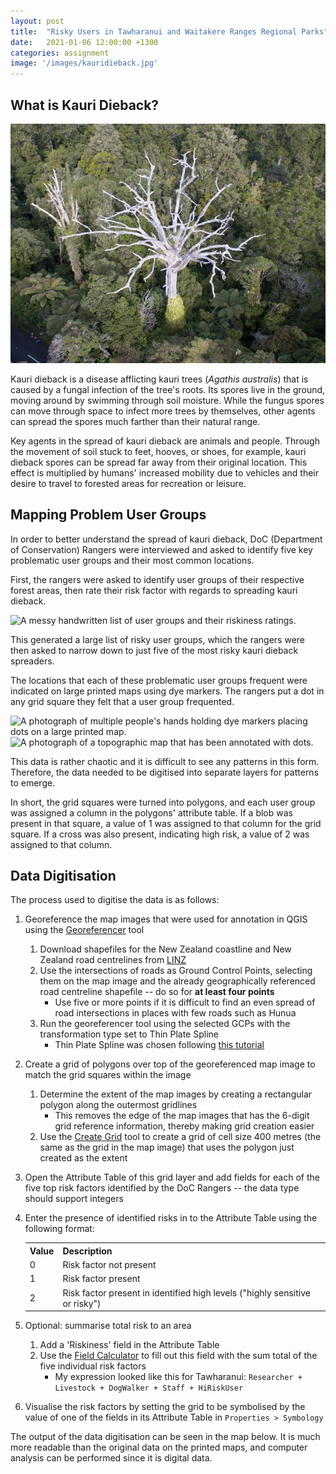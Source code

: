 ```yaml
---
layout: post
title:  "Risky Users in Tawharanui and Waitakere Ranges Regional Parks"
date:   2021-01-06 12:00:00 +1300
categories: assignment
image: '/images/kauridieback.jpg'
---
```

<link rel="stylesheet" href="https://unpkg.com/leaflet@0.7.7/dist/leaflet.css" />
<script src="https://unpkg.com/leaflet@0.7.7/dist/leaflet.js"></script>

## What is Kauri Dieback?

<a href="https://www.kauridieback.co.nz/what-is-kauri-dieback/"><img src="/images/kauridieback.jpg" alt="An aerial photo of a grey, dead kauri tree in the middle of a forest."></a>

Kauri dieback is a disease afflicting kauri trees (*Agathis australis*) that is caused by a fungal infection of the tree's roots. Its spores live in the ground, moving around by swimming through soil moisture. While the fungus spores can move through space to infect more trees by themselves, other agents can spread the spores much farther than their natural range.

Key agents in the spread of kauri dieback are animals and people. Through the movement of soil stuck to feet, hooves, or shoes, for example, kauri dieback spores can be spread far away from their original location. This effect is multiplied by humans' increased mobility due to vehicles and their desire to travel to forested areas for recreation or leisure.

## Mapping Problem User Groups

In order to better understand the spread of kauri dieback, DoC (Department of Conservation) Rangers were interviewed and asked to identify five key problematic user groups and their most common locations.

First, the rangers were asked to identify user groups of their respective forest areas, then rate their risk factor with regards to spreading kauri dieback.

<img src="/images/waitakeregrouplist.jpg" alt="A messy handwritten list of user groups and their riskiness ratings.">

This generated a large list of risky user groups, which the rangers were then asked to narrow down to just five of the most risky kauri dieback spreaders.

The locations that each of these problematic user groups frequent were indicated on large printed maps using dye markers. The rangers put a dot in any grid square they felt that a user group frequented.

<img src="/images/tawharanuimapping.jpg" alt ="A photograph of multiple people's hands holding dye markers placing dots on a large printed map.">

<img src="/images/waitakereblobs.jpg" alt="A photograph of a topographic map that has been annotated with dots.">

This data is rather chaotic and it is difficult to see any patterns in this form. Therefore, the data needed to be digitised into separate layers for patterns to emerge.

In short, the grid squares were turned into polygons, and each user group was assigned a column in the polygons' attribute table. If a blob was present in that square, a value of 1 was assigned to that column for the grid square. If a cross was also present, indicating high risk, a value of 2 was assigned to that column.

## Data Digitisation

The process used to digitise the data is as follows:

1. Georeference the map images that were used for annotation in QGIS using the [Georeferencer](https://docs.qgis.org/3.16/en/docs/user_manual/working_with_raster/georeferencer.html) tool
    1. Download shapefiles for the New Zealand coastline and New Zealand road centrelines from [LINZ](https://data.linz.govt.nz/)
    1. Use the intersections of roads as Ground Control Points, selecting them on the map image and the already geographically referenced road centreline shapefile -- do so for **at least four points**
        * Use five or more points if it is difficult to find an even spread of road intersections in places with few roads such as Hunua
    1. Run the georeferencer tool using the selected GCPs with the transformation type set to Thin Plate Spline
        * Thin Plate Spline was chosen following [this tutorial](https://www.qgistutorials.com/en/docs/georeferencing_basics.html)

1. Create a grid of polygons over top of the georeferenced map image to match the grid squares within the image
    1. Determine the extent of the map images by creating a rectangular polygon along the outermost gridlines
        * This removes the edge of the map images that has the 6-digit grid reference information, thereby making grid creation easier
    1. Use the [Create Grid](https://docs.qgis.org/3.16/en/docs/user_manual/processing_algs/qgis/vectorcreation.html#create-grid) tool to create a grid of cell size 400 metres (the same as the grid in the map image) that uses the polygon just created as the extent

1. Open the Attribute Table of this grid layer and add fields for each of the five top risk factors identified by the DoC Rangers -- the data type should support integers

1. Enter the presence of identified risks in to the Attribute Table using the following format:

    <table>
        <tr>
            <th>Value</th>
            <th>Description</th>
        </tr>
        <tr>
            <td>0</td>
            <td>Risk factor not present</td>
        </tr>
        <tr>
            <td>1</td>
            <td>Risk factor present</td>
        </tr>
        <tr>
            <td>2</td>
            <td>Risk factor present in identified high levels ("highly sensitive or risky")</td>
        </tr>
    </table>

1. Optional: summarise total risk to an area
    1. Add a 'Riskiness' field in the Attribute Table
    1. Use the [Field Calculator](https://docs.qgis.org/3.16/en/docs/user_manual/working_with_vector/attribute_table.html#using-the-field-calculator) to fill out this field with the sum total of the five individual risk factors
        * My expression looked like this for Tawharanui: `Researcher + Livestock + DogWalker + Staff + HiRiskUser`

1. Visualise the risk factors by setting the grid to be symbolised by the value of one of the fields in its Attribute Table in `Properties > Symbology`

<p></p>

The output of the data digitisation can be seen in the map below. It is much more readable than the original data on the printed maps, and computer analysis can be performed since it is digital data.

<p></p>

<div id="map1" style="width: 75vw; height: 75vh; margin: 0 auto;"></div>

<p></p>

<div id="map2" style="width: 75vw; height: 75vh; margin: 0 auto;"></div>

<script type="text/javascript">
var tawharanuiMap = L.map('map1').setView([-36.3685, 174.8395], 13);

L.tileLayer('http://tiles-a.data-cdn.linz.govt.nz/services;key=9f3abe891f4e4e34938959eef5608b45/tiles/v4/layer=50767/EPSG:3857/{z}/{x}/{y}.png', {
	attribution: 'Tiles &copy; LINZ - Land Information New Zealand'
}).addTo(tawharanuiMap);

var waitakereMap = L.map('map2').setView([-36.9455, 174.5274], 12);

L.tileLayer('http://tiles-a.data-cdn.linz.govt.nz/services;key=9f3abe891f4e4e34938959eef5608b45/tiles/v4/layer=50767/EPSG:3857/{z}/{x}/{y}.png', {
	attribution: 'Tiles &copy; LINZ - Land Information New Zealand'
}).addTo(waitakereMap);

</script>

<p></p>

## What This Data Shows

Due to the different scales of Tawharanui and Waitakere, it can be easier or more difficult to identify patterns by eye. Nevertheless, both datasets show patterns.

The patterns shown at Tawharanui include:
* Both Researchers and Staff were present everywhere in the park (and outside the fence). Staff were considered high-risk users in two areas: outside the predator-proof fence, and on the North Coast Track.
* Livestock were present across the park except for the end of the peninsula near Takatu Point, with clusters of high risk areas.
* High-Risk Users from other areas were seen as a risk everywhere, especially along the North Coast Track and at Anchor Bay. This is also where Dog Walkers were seen as most risky.

The patterns shown at Waitakere include:
* Social Media Users showed risk only in specific places. These places coincided with features such as Lion Rock at Piha and the dam at the Upper Nihotupu River.
* Locals and Dog Walkers tended to appear near settlement or on roads and large tracks.
* Mountain Bikers very clearly followed tracks, but stayed away from roads.
* Hunter entry points were located along major roads.
